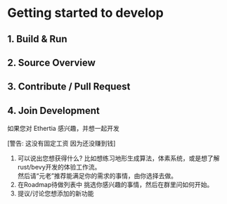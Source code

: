 
# Getting started to develop

## 1. Build & Run

## 2. Source Overview

## 3. Contribute / Pull Request

## 4. Join Development

如果您对 Ethertia 感兴趣，并想一起开发

[警告: 这没有固定工资 因为还没赚到钱]

1. 可以说出您想获得什么? 比如想练习地形生成算法，体素系统，或是想了解rust/bevy开发的体验工作流。  
然后请“元老”推荐能满足你的需求的事情，由你选择去做。
2. 在Roadmap待做列表中 挑选你感兴趣的事情，然后在群里问如何开始。
3. 提议/讨论您想添加的新功能
